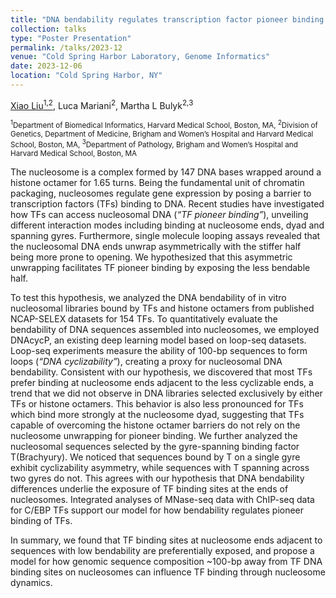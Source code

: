 ```yaml
---
title: "DNA bendability regulates transcription factor pioneer binding to nucleosomes"
collection: talks
type: "Poster Presentation"
permalink: /talks/2023-12
venue: "Cold Spring Harbor Laboratory, Genome Informatics"
date: 2023-12-06
location: "Cold Spring Harbor, NY"
---
```


<u>Xiao Liu<sup>1,2</sup></u>, Luca Mariani<sup>2</sup>, Martha L Bulyk<sup>2,3</sup>

<small><sup>1</sup>Department of Biomedical Informatics, Harvard Medical School, Boston, MA, <sup>2</sup>Division of Genetics, Department of Medicine, Brigham and Women’s Hospital and Harvard Medical School, Boston, MA, <sup>3</sup>Department of Pathology, Brigham and Women’s Hospital and Harvard Medical School, Boston, MA</small>

The nucleosome is a complex formed by 147 DNA bases wrapped around a histone octamer for 1.65 turns. Being the fundamental unit of chromatin packaging, nucleosomes regulate gene expression by posing a barrier to transcription factors (TFs) binding to DNA. Recent studies have investigated how TFs can access nucleosomal DNA (<i>“TF pioneer binding”</i>), unveiling different interaction modes including binding at nucleosome ends, dyad and spanning gyres. Furthermore, single molecule looping assays revealed that the nucleosomal DNA ends unwrap asymmetrically with the stiffer half being more prone to opening. We hypothesized that this asymmetric unwrapping facilitates TF pioneer binding by exposing the less bendable half.

To test this hypothesis, we analyzed the DNA bendability of in vitro nucleosomal libraries bound by TFs and histone octamers from published NCAP-SELEX datasets for 154 TFs. To quantitatively evaluate the bendability of DNA sequences assembled into nucleosomes, we employed DNAcycP, an existing deep learning model based on loop-seq datasets. Loop-seq experiments measure the ability of 100-bp sequences to form loops (<i>“DNA cyclizability”</i>), creating a proxy for nucleosomal DNA bendability. Consistent with our hypothesis, we discovered that most TFs prefer binding at nucleosome ends adjacent to the less cyclizable ends, a trend that we did not observe in DNA libraries selected exclusively by either TFs or histone octamers. This behavior is also less pronounced for TFs which bind more strongly at the nucleosome dyad, suggesting that TFs capable of overcoming the histone octamer barriers do not rely on the nucleosome unwrapping for pioneer binding. We further analyzed the nucleosomal sequences selected by the gyre-spanning binding factor T(Brachyury). We noticed that sequences bound by T on a single gyre exhibit cyclizability asymmetry, while sequences with T spanning across two gyres do not. This agrees with our hypothesis that DNA bendability differences underlie the exposure of TF binding sites at the ends of nucleosomes. Integrated analyses of MNase-seq data with ChIP-seq data for C/EBP TFs support our model for how bendability regulates pioneer binding of TFs.

In summary, we found that TF binding sites at nucleosome ends adjacent to sequences with low bendability are preferentially exposed, and propose a model for how genomic sequence composition ~100-bp away from TF DNA binding sites on nucleosomes can influence TF binding through nucleosome dynamics.
